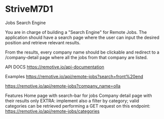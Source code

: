 # StriveM7D1

Jobs Search Engine

You are in charge of building a "Search Engine" for Remote Jobs.
The application should have a search page where the user can input the desired position and retrieve relevant results.

From the results, every company name should be clickable and redirect to a /company-detail page where all the jobs from that company are listed.

API DOCS
https://remotive.io/api-documentation

Examples
https://remotive.io/api/remote-jobs?search=front%20end

https://remotive.io/api/remote-jobs?company_name=olla

 

Features
Home page with search-bar for jobs
Company detail page with their results only
EXTRA: implement also a filter by category; valid categories can be retrieved performing a GET request on this endpoint: https://remotive.io/api/remote-jobs/categories 
